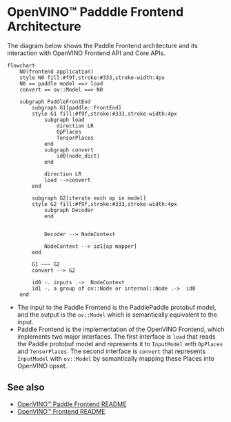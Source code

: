 # OpenVINO™ Padddle Frontend Architecture

The diagram below shows the Paddle Frontend architecture and its interaction with OpenVINO Frontend API and Core APIs.
```mermaid
flowchart
    N0(frontend application)
    style N0 fill:#f9f,stroke:#333,stroke-width:4px
    N0 == paddle model ==> load
    convert == ov::Model ==> N0

    subgraph PaddleFrontEnd
        subgraph G1[paddle::FrontEnd]
        style G1 fill:#f9f,stroke:#333,stroke-width:4px
            subgraph load
                direction LR
                OpPlaces
                TensorPlaces
            end
            subgraph convert
                id0(node_dict)
            end

            direction LR
            load -->convert
        end

        subgraph G2[iterate each op in model]
        style G2 fill:#f9f,stroke:#333,stroke-width:4px
            subgraph Decoder
            end


            Decoder --> NodeContext

            NodeContext --> id1[op mapper]
        end

        G1 ~~~ G2
        convert --> G2

        id0 -. inputs .->  NodeContext
        id1 -. a group of ov::Node or internal::Node .->  id0
    end
```

* The input to the Paddle Frontend is the PaddlePaddle protobuf model, and the output is the `ov::Model` which is semantically equivalent to the input.
* Paddle Frontend is the implementation of the OpenVINO Frontend, which implements two major interfaces. The first interface is `load` that reads the Paddle protobuf model and represents it to `InputModel` with `OpPlaces` and `TensorPlaces`. The second interface is `convert` that represents `InputModel` with `ov::Model` by semantically mapping these Places into OpenVINO opset.


## See also
 * [OpenVINO™ Paddle Frontend README](../README.md)
 * [OpenVINO™ Frontend README](../../README.md)
